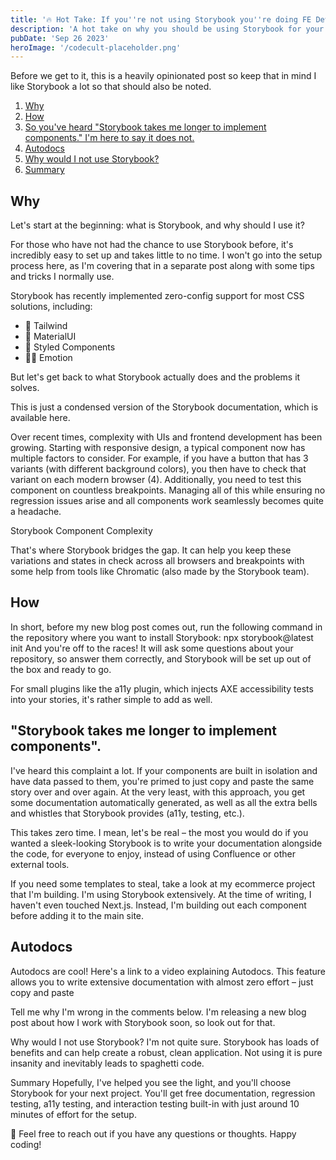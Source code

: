 ```yaml
---
title: '🔥 Hot Take: If you''re not using Storybook you''re doing FE Development wrong'
description: 'A hot take on why you should be using Storybook for your next project'
pubDate: 'Sep 26 2023'
heroImage: '/codecult-placeholder.png'
---
```


Before we get to it, this is a heavily opinionated post so keep that in mind I like Storybook a lot so that should also be noted.

1. <a href="#why">Why</a>
2. <a href="#how">How</a>
3. <a href="#storybook-length">So you've heard "Storybook takes me longer to implement components." I'm here to say it does not.</a>
4. <a href="#">Autodocs</a>
5. <a href="#">Why would I not use Storybook?</a>
6. <a href="#">Summary</a>

## Why

Let's start at the beginning: what is Storybook, and why should I use it?

For those who have not had the chance to use Storybook before, it's incredibly easy to set up and takes little to no time. I won't go into the setup process here, as I'm covering that in a separate post along with some tips and tricks I normally use.

Storybook has recently implemented zero-config support for most CSS solutions, including:

- 💨 Tailwind
- 🧶 MaterialUI
- 💅 Styled Components
- 👩‍🎤 Emotion

But let's get back to what Storybook actually does and the problems it solves.

This is just a condensed version of the Storybook documentation, which is available here.

Over recent times, complexity with UIs and frontend development has been growing. Starting with responsive design, a typical component now has multiple factors to consider. For example, if you have a button that has 3 variants (with different background colors), you then have to check that variant on each modern browser (4). Additionally, you need to test this component on countless breakpoints. Managing all of this while ensuring no regression issues arise and all components work seamlessly becomes quite a headache.

Storybook Component Complexity

That's where Storybook bridges the gap. It can help you keep these variations and states in check across all browsers and breakpoints with some help from tools like Chromatic (also made by the Storybook team).

## How

In short, before my new blog post comes out, run the following command in the repository where you want to install Storybook:
npx storybook@latest init
And you're off to the races! It will ask some questions about your repository, so answer them correctly, and Storybook will be set up out of the box and ready to go.

For small plugins like the a11y plugin, which injects AXE accessibility tests into your stories, it's rather simple to add as well.

<h2 id="storybook-length">"Storybook takes me longer to implement components".</h2>

I've heard this complaint a lot. If your components are built in isolation and have data passed to them, you're primed to just copy and paste the same story over and over again. At the very least, with this approach, you get some documentation automatically generated, as well as all the extra bells and whistles that Storybook provides (a11y, testing, etc.).

This takes zero time. I mean, let's be real – the most you would do if you wanted a sleek-looking Storybook is to write your documentation alongside the code, for everyone to enjoy, instead of using Confluence or other external tools.

If you need some templates to steal, take a look at my ecommerce project that I'm building. I'm using Storybook extensively. At the time of writing, I haven't even touched Next.js. Instead, I'm building out each component before adding it to the main site.

## Autodocs

Autodocs are cool! Here's a link to a video explaining Autodocs. This feature allows you to write extensive documentation with almost zero effort – just copy and paste

Tell me why I'm wrong in the comments below. I'm releasing a new blog post about how I work with Storybook soon, so look out for that.

Why would I not use Storybook?
I'm not quite sure. Storybook has loads of benefits and can help create a robust, clean application. Not using it is pure insanity and inevitably leads to spaghetti code.

Summary
Hopefully, I've helped you see the light, and you'll choose Storybook for your next project. You'll get free documentation, regression testing, a11y testing, and interaction testing built-in with just around 10 minutes of effort for the setup.

🚀 Feel free to reach out if you have any questions or thoughts. Happy coding!
